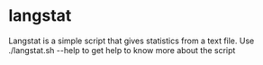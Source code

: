 langstat
========

Langstat is a simple script that gives statistics from a text file.
Use ./langstat.sh --help to get help to know more about the script
